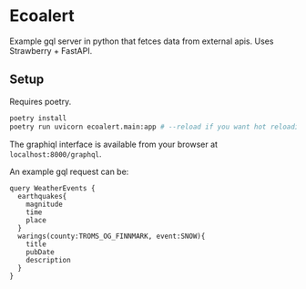 # Ecoalert

Example gql server in python that fetces data from external apis. Uses Strawberry + FastAPI.

## Setup

Requires poetry.

```sh
poetry install
poetry run uvicorn ecoalert.main:app # --reload if you want hot reloading
```

The graphiql interface is available from your browser at `localhost:8000/graphql`.

An example gql request can be:
```gql
query WeatherEvents {
  earthquakes{
    magnitude
    time
    place
  }
  warings(county:TROMS_OG_FINNMARK, event:SNOW){
    title
    pubDate
    description
  }
}
```
